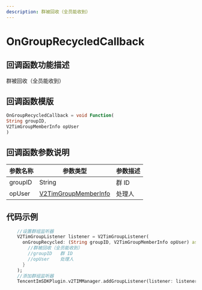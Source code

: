 ```yaml
---
description: 群被回收（全员能收到）
---
```


# OnGroupRecycledCallback

## 回调函数功能描述

群被回收（全员能收到）

## 回调函数模版

```dart
OnGroupRecycledCallback = void Function(
String groupID,
V2TimGroupMemberInfo opUser
)
```

## 回调函数参数说明

| 参数名称    | 参数类型                                     | 参数描述 |
| ------- | ---------------------------------------- | ---- |
| groupID | String                                   | 群 ID |
| opUser  | [V2TimGroupMemberInfo](broken-reference) | 处理人  |

## 代码示例

```dart
    //设置群组监听器
    V2TimGroupListener listener = V2TimGroupListener(
      onGroupRecycled: (String groupID, V2TimGroupMemberInfo opUser) async {
        //群被回收（全员能收到）
        //groupID	群 ID
        //opUser	处理人
      }
    );
    //添加群组监听器
    TencentImSDKPlugin.v2TIMManager.addGroupListener(listener: listener);
```

